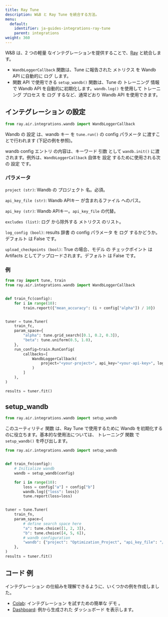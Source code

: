```yaml
---
title: Ray Tune
description: W&B と Ray Tune を統合する方法。
menu:
  default:
    identifier: ja-guides-integrations-ray-tune
    parent: integrations
weight: 360
---
```


W&B は、2 つの軽量 なインテグレーションを提供することで、[Ray](https://github.com/ray-project/ray) と統合します。

- `WandbLoggerCallback` 関数は、Tune に報告された メトリクス を Wandb API に自動的に ログ します。
- 関数 API で使用できる `setup_wandb()` 関数は、Tune の トレーニング 情報で Wandb API を自動的に初期化します。`wandb.log()` を使用して トレーニング プロセス を ログ するなど、通常どおり Wandb API を使用できます。

## インテグレーション の設定

```python
from ray.air.integrations.wandb import WandbLoggerCallback
```

Wandb の 設定 は、wandb キー を `tune.run()` の config パラメータ に渡すことで行われます (下記の例を参照)。

wandb config エントリ の内容は、キーワード 引数 として `wandb.init()` に渡されます。例外は、`WandbLoggerCallback` 自体を 設定 するために使用される次の 設定 です。

### パラメータ

`project (str)`: Wandb の プロジェクト 名。必須。

`api_key_file (str)`: Wandb APIキー が含まれるファイル へのパス。

`api_key (str)`: Wandb APIキー。`api_key_file` の代替。

`excludes (list)`: ログ から除外する メトリクス のリスト。

`log_config (bool)`: results 辞書 の config パラメータ を ログ するかどうか。デフォルト は False です。

`upload_checkpoints (bool)`: True の場合、モデル の チェックポイント は Artifacts としてアップロードされます。デフォルト は False です。

### 例

```python
from ray import tune, train
from ray.air.integrations.wandb import WandbLoggerCallback


def train_fc(config):
    for i in range(10):
        train.report({"mean_accuracy": (i + config["alpha"]) / 10})


tuner = tune.Tuner(
    train_fc,
    param_space={
        "alpha": tune.grid_search([0.1, 0.2, 0.3]),
        "beta": tune.uniform(0.5, 1.0),
    },
    run_config=train.RunConfig(
        callbacks=[
            WandbLoggerCallback(
                project="<your-project>", api_key="<your-api-key>", log_config=True
            )
        ]
    ),
)

results = tuner.fit()
```

## setup_wandb

```python
from ray.air.integrations.wandb import setup_wandb
```

このユーティリティ 関数 は、Ray Tune で使用するために Wandb を初期化するのに役立ちます。基本的な使用法については、 トレーニング 関数 で `setup_wandb()` を呼び出します。

```python
from ray.air.integrations.wandb import setup_wandb


def train_fn(config):
    # Initialize wandb
    wandb = setup_wandb(config)

    for i in range(10):
        loss = config["a"] + config["b"]
        wandb.log({"loss": loss})
        tune.report(loss=loss)


tuner = tune.Tuner(
    train_fn,
    param_space={
        # define search space here
        "a": tune.choice([1, 2, 3]),
        "b": tune.choice([4, 5, 6]),
        # wandb configuration
        "wandb": {"project": "Optimization_Project", "api_key_file": "/path/to/file"},
    },
)
results = tuner.fit()
```

## コード 例

インテグレーション の仕組みを理解できるように、いくつかの例を作成しました。

* [Colab](http://wandb.me/raytune-colab): インテグレーション を試すための簡単な デモ 。
* [Dashboard](https://wandb.ai/anmolmann/ray_tune): 例から生成された ダッシュボード を表示します。
